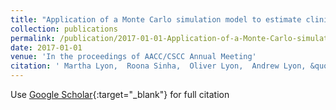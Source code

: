 ```yaml
---
title: "Application of a Monte Carlo simulation model to estimate clinical risk associated with the analytic performance of point of care INR devices"
collection: publications
permalink: /publication/2017-01-01-Application-of-a-Monte-Carlo-simulation-model-to-estimate-clinical-risk-associated-with-the-analytic-performance-of-point-of-care-INR-devices
date: 2017-01-01
venue: 'In the proceedings of AACC/CSCC Annual Meeting'
citation: ' Martha Lyon,  Roona Sinha,  Oliver Lyon,  Andrew Lyon, &quot;Application of a Monte Carlo simulation model to estimate clinical risk associated with the analytic performance of point of care INR devices.&quot; In the proceedings of AACC/CSCC Annual Meeting, 2017.'
---
```

Use [Google Scholar](https://scholar.google.com/scholar?q=Application+of+a+Monte+Carlo+simulation+model+to+estimate+clinical+risk+associated+with+the+analytic+performance+of+point+of+care+INR+devices){:target="_blank"} for full citation